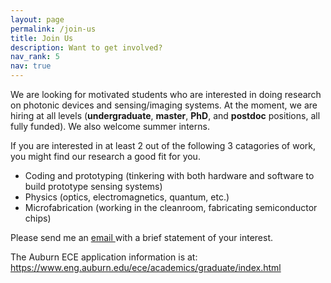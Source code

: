 ```yaml
---
layout: page
permalink: /join-us
title: Join Us
description: Want to get involved?
nav_rank: 5
nav: true
---
```


We are looking for motivated students who are interested in doing research on photonic devices and sensing/imaging systems.
At the moment, we are hiring at all levels (**undergraduate**, **master**, **PhD**, and **postdoc** positions, all fully funded). We also welcome summer interns.

If you are interested in at least 2 out of the following 3 catagories of work, you might find our research a good fit for you. 
- Coding and prototyping (tinkering with both hardware and software to build prototype sensing systems)
- Physics (optics, electromagnetics, quantum, etc.)
- Microfabrication (working in the cleanroom, fabricating semiconductor chips)


Please send me an <a href="mailto:{{ site.email | encode_email }}" title="email">email <i class="fas fa-envelope"></i></a> with a brief statement of your interest.

The Auburn ECE application information is at: <https://www.eng.auburn.edu/ece/academics/graduate/index.html>
